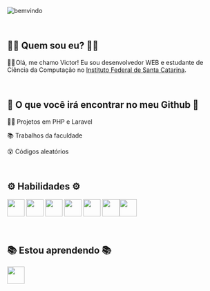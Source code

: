 ![bemvindo](https://github.com/VictorCunhaa/VictorCunhaa/assets/130084213/6e8ba7f5-2a2d-45e4-a539-9c54ad291774)

<br>

## 👨‍💻 Quem sou eu? 👨‍💻



🙋‍♂️ Olá, me chamo Victor! Eu sou desenvolvedor WEB e estudante de Ciência da Computação no [Instituto Federal de Santa Catarina](https://www.ifsc.edu.br/).

<br>

## 🔎 O que você irá encontrar no meu Github 🔎



👨‍💻 Projetos em PHP e Laravel

📚 Trabalhos da faculdade

😵 Códigos aleatórios

<br>

## ⚙️ Habilidades ⚙️



<img src="https://cdn.jsdelivr.net/gh/devicons/devicon/icons/php/php-original.svg" width="40" height="40"/>  <img src="https://cdn.jsdelivr.net/gh/devicons/devicon/icons/javascript/javascript-original.svg" width="40" height="40" />  <img src="https://cdn.jsdelivr.net/gh/devicons/devicon/icons/mysql/mysql-original-wordmark.svg" width="40" height="40"/>  <img src="https://cdn.jsdelivr.net/gh/devicons/devicon/icons/html5/html5-original-wordmark.svg" width="40" height="40" />  <img src="https://cdn.jsdelivr.net/gh/devicons/devicon/icons/css3/css3-original-wordmark.svg" width="40" height="40"/>  <img src="https://cdn.jsdelivr.net/gh/devicons/devicon/icons/bootstrap/bootstrap-original-wordmark.svg" width="40" height="40"/><img src="https://cdn.jsdelivr.net/gh/devicons/devicon/icons/nodejs/nodejs-original.svg" width="40" height="40"/>

<br>

## 📚 Estou aprendendo 📚



<img src="https://cdn.jsdelivr.net/gh/devicons/devicon/icons/java/java-original-wordmark.svg" width="40" height="40"/>



